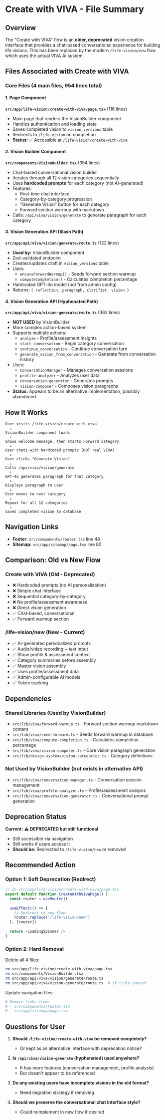 # Create with VIVA - File Summary

## Overview

The "Create with VIVA" flow is an **older, deprecated** vision creation interface that provides a chat-based conversational experience for building life visions. This has been replaced by the modern `/life-vision/new` flow which uses the actual VIVA AI system.

## Files Associated with Create with VIVA

### Core Files (4 main files, 954 lines total)

#### 1. Page Component
**`src/app/life-vision/create-with-viva/page.tsx`** (116 lines)
- Main page that renders the VisionBuilder component
- Handles authentication and loading state
- Saves completed vision to `vision_versions` table
- Redirects to `/life-vision` on completion
- **Status:** ✅ Accessible at `/life-vision/create-with-viva`

#### 2. Vision Builder Component
**`src/components/VisionBuilder.tsx`** (354 lines)
- Chat-based conversational vision builder
- Iterates through all 12 vision categories sequentially
- Uses **hardcoded prompts** for each category (not AI-generated)
- Features:
  - Real-time chat interface
  - Category-by-category progression
  - "Generate Vision" button for each category
  - Forward section warmup with markdown
- Calls: `/api/viva/vision/generate` to generate paragraph for each category

#### 3. Vision Generation API (Slash Path)
**`src/app/api/viva/vision/generate/route.ts`** (122 lines)
- **Used by:** VisionBuilder component
- Zod-validated endpoint
- Creates/updates draft in `vision_versions` table
- Uses:
  - `ensureForwardWarmup()` - Seeds forward section warmup
  - `computeCompletion()` - Calculates completion percentage
- Hardcoded GPT-4o model (not from admin config)
- Returns: `{ reflection, paragraph, clarifier, vision }`

#### 4. Vision Generation API (Hyphenated Path)
**`src/app/api/viva/vision-generate/route.ts`** (362 lines)
- **NOT USED** by VisionBuilder
- More complex action-based system
- Supports multiple actions:
  - `analyze` - Profile/assessment insights
  - `start_conversation` - Begin category conversation
  - `continue_conversation` - Continue conversation turn
  - `generate_vision_from_conversation` - Generate from conversation history
- Uses:
  - `ConversationManager` - Manages conversation sessions
  - `profile-analyzer` - Analyzes user data
  - `conversation-generator` - Generates prompts
  - `vision-composer` - Composes vision paragraphs
- **Status:** Appears to be an alternative implementation, possibly abandoned

## How It Works

```
User visits /life-vision/create-with-viva
  ↓
VisionBuilder component loads
  ↓
Shows welcome message, then starts Forward category
  ↓
User chats with hardcoded prompts (NOT real VIVA)
  ↓
User clicks "Generate Vision"
  ↓
Calls /api/viva/vision/generate
  ↓
GPT-4o generates paragraph for that category
  ↓
Displays paragraph to user
  ↓
User moves to next category
  ↓
Repeat for all 12 categories
  ↓
Saves completed vision to database
```

## Navigation Links

- **Footer:** `src/components/Footer.tsx` line 48
- **Sitemap:** `src/app/sitemap/page.tsx` line 80

## Comparison: Old vs New Flow

### Create with VIVA (Old - Deprecated)
- ❌ Hardcoded prompts (no AI personalization)
- ❌ Simple chat interface
- ❌ Sequential category-by-category
- ❌ No profile/assessment awareness
- ❌ Direct vision generation
- ✅ Chat-based, conversational
- ✅ Forward warmup section

### /life-vision/new (New - Current)
- ✅ AI-generated personalized prompts
- ✅ Audio/video recording + text input
- ✅ Show profile & assessment context
- ✅ Category summaries before assembly
- ✅ Master vision assembly
- ✅ Uses profile/assessment data
- ✅ Admin-configurable AI models
- ✅ Token tracking

## Dependencies

### Shared Libraries (Used by VisionBuilder)
- `src/lib/viva/forward-warmup.ts` - Forward section warmup markdown content
- `src/lib/viva/seed-forward.ts` - Seeds forward warmup in database
- `src/lib/viva/compute-completion.ts` - Calculates completion percentage
- `src/lib/viva/vision-composer.ts` - Core vision paragraph generation
- `src/lib/design-system/vision-categories.ts` - Category definitions

### Not Used by VisionBuilder (but exists in alternative API)
- `src/lib/viva/conversation-manager.ts` - Conversation session management
- `src/lib/viva/profile-analyzer.ts` - Profile/assessment analysis
- `src/lib/viva/conversation-generator.ts` - Conversational prompt generation

## Deprecation Status

**Current:** ⚠️ **DEPRECATED but still functional**

- Still accessible via navigation
- Still works if users access it
- **Should be:** Redirected to `/life-vision/new` or removed

## Recommended Action

### Option 1: Soft Deprecation (Redirect)
```typescript
// In src/app/life-vision/create-with-viva/page.tsx
export default function CreateWithVivaPage() {
  const router = useRouter()
  
  useEffect(() => {
    // Redirect to new flow
    router.replace('/life-vision/new')
  }, [router])
  
  return <LoadingSpinner />
}
```

### Option 2: Hard Removal
Delete all 4 files:
```bash
rm src/app/life-vision/create-with-viva/page.tsx
rm src/components/VisionBuilder.tsx
rm src/app/api/viva/vision/generate/route.ts
rm src/app/api/viva/vision-generate/route.ts  # if truly unused
```

Update navigation files:
```bash
# Remove links from:
# - src/components/Footer.tsx
# - src/app/sitemap/page.tsx
```

## Questions for User

1. **Should `/life-vision/create-with-viva` be removed completely?**
   - Or kept as an alternative interface with deprecation notice?

2. **Is `/api/viva/vision-generate` (hyphenated) used anywhere?**
   - It has more features (conversation management, profile analysis)
   - But doesn't appear to be referenced

3. **Do any existing users have incomplete visions in the old format?**
   - Need migration strategy if removing

4. **Should we preserve the conversational chat interface style?**
   - Could reimplement in new flow if desired

